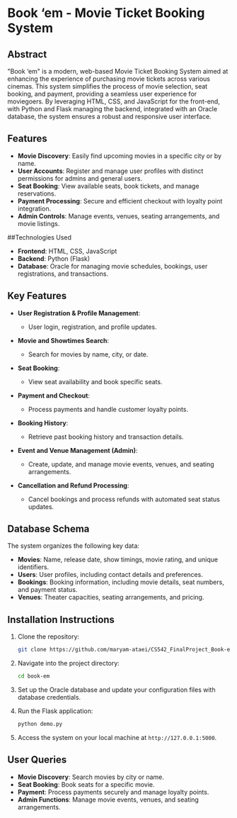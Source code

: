 # Book ‘em - Movie Ticket Booking System

## Abstract

"Book ‘em" is a modern, web-based Movie Ticket Booking System aimed at enhancing the experience of purchasing movie tickets across various cinemas. This system simplifies the process of movie selection, seat booking, and payment, providing a seamless user experience for moviegoers. By leveraging HTML, CSS, and JavaScript for the front-end, with Python and Flask managing the backend, integrated with an Oracle database, the system ensures a robust and responsive user interface.

## Features

- **Movie Discovery**: Easily find upcoming movies in a specific city or by name.
- **User Accounts**: Register and manage user profiles with distinct permissions for admins and general users.
- **Seat Booking**: View available seats, book tickets, and manage reservations.
- **Payment Processing**: Secure and efficient checkout with loyalty point integration.
- **Admin Controls**: Manage events, venues, seating arrangements, and movie listings.

##Technologies Used

- **Frontend**: HTML, CSS, JavaScript
- **Backend**: Python (Flask)
- **Database**: Oracle for managing movie schedules, bookings, user registrations, and transactions.

## Key Features

- **User Registration & Profile Management**:  
  - User login, registration, and profile updates.
  
- **Movie and Showtimes Search**:  
  - Search for movies by name, city, or date.
  
- **Seat Booking**:  
  - View seat availability and book specific seats.
  
- **Payment and Checkout**:  
  - Process payments and handle customer loyalty points.
  
- **Booking History**:  
  - Retrieve past booking history and transaction details.
  
- **Event and Venue Management (Admin)**:  
  - Create, update, and manage movie events, venues, and seating arrangements.
  
- **Cancellation and Refund Processing**:  
  - Cancel bookings and process refunds with automated seat status updates.

## Database Schema

The system organizes the following key data:

- **Movies**: Name, release date, show timings, movie rating, and unique identifiers.
- **Users**: User profiles, including contact details and preferences.
- **Bookings**: Booking information, including movie details, seat numbers, and payment status.
- **Venues**: Theater capacities, seating arrangements, and pricing.

## Installation Instructions

1. Clone the repository:

    ```bash
    git clone https://github.com/maryam-ataei/CS542_FinalProject_Book-em.git
    ```

2. Navigate into the project directory:

    ```bash
    cd book-em
    ```

3. Set up the Oracle database and update your configuration files with database credentials.

5. Run the Flask application:

    ```bash
    python demo.py
    ```

6. Access the system on your local machine at `http://127.0.0.1:5000`.

## User Queries

- **Movie Discovery**: Search movies by city or name.
- **Seat Booking**: Book seats for a specific movie.
- **Payment**: Process payments securely and manage loyalty points.
- **Admin Functions**: Manage movie events, venues, and seating arrangements.

